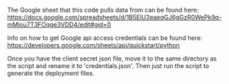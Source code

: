 The Google sheet that this code pulls data from can be found here:
https://docs.google.com/spreadsheets/d/1B5ElU3eaeqGJ6gGzR0WePk9q-mMiou7T3FOqge3VDD4/edit#gid=0

Info on how to get Google api access credentials can be found here:
https://developers.google.com/sheets/api/quickstart/python

Once you have the client secret json file, move it to the same directory as the script and rename it
to 'credentials.json'. Then just run the script to generate the deployment files. 
